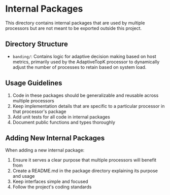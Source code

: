# Internal Packages

This directory contains internal packages that are used by multiple processors but are not meant to be exported outside this project.

## Directory Structure

- `banding/`: Contains logic for adaptive decision making based on host metrics, primarily used by the AdaptiveTopK processor to dynamically adjust the number of processes to retain based on system load.

## Usage Guidelines

1. Code in these packages should be generalizable and reusable across multiple processors
2. Keep implementation details that are specific to a particular processor in that processor's package
3. Add unit tests for all code in internal packages
4. Document public functions and types thoroughly

## Adding New Internal Packages

When adding a new internal package:

1. Ensure it serves a clear purpose that multiple processors will benefit from
2. Create a README.md in the package directory explaining its purpose and usage
3. Keep interfaces simple and focused
4. Follow the project's coding standards